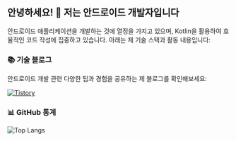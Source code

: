 <h2>안녕하세요! 👋 저는 <strong>안드로이드 개발자</strong>입니다</h2>

<p>안드로이드 애플리케이션을 개발하는 것에 열정을 가지고 있으며, Kotlin을 활용하여 효율적인 코드 작성에 집중하고 있습니다. 아래는 제 기술 스택과 활동 내용입니다:</p>

<h3>📚 기술 블로그</h3>
<p>안드로이드 개발 관련 다양한 팁과 경험을 공유하는 제 블로그를 확인해보세요:</p>
<a href="https://everyday-develop-myself.tistory.com/">
  <img src="https://img.shields.io/badge/Tistory-000000?style=flat-square&logo=Tistory&logoColor=white" alt="Tistory" />
</a>

<h3>📊 GitHub 통계</h3>
<img src="https://github-readme-stats.vercel.app/api/top-langs/?username=Iwillbeagood" alt="Top Langs"/>

